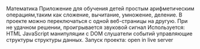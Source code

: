 Математика
Приложение для обучения детей простым арифметическим операциям,таким как сложение, вычитание, умножение, деление.
В проекте можно переключаться с одной веб-страницы на другую. При не удачном решении, проигрывается звуковой сигнал
Используется:
HTML
JavaScript
манипуляции с DOM
слушатели событий
управляющие структуры
структуры данных.
Запуск проекта: open in live server
